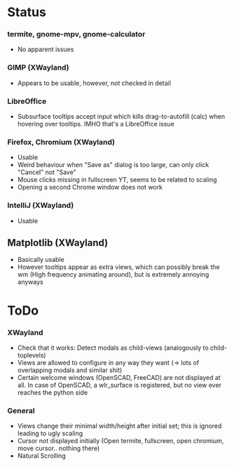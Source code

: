 # Status

### termite, gnome-mpv, gnome-calculator
- No apparent issues


### GIMP (XWayland)
- Appears to be usable, however, not checked in detail

### LibreOffice
- Subsurface tooltips accept input which kills drag-to-autofill (calc) when hovering over tooltips. IMHO that's a LibreOffice issue

### Firefox, Chromium (XWayland)
- Usable
- Weird behaviour when "Save as" dialog is too large, can only click "Cancel" not "Save"
- Mouse clicks missing in fullscreen YT, seems to be related to scaling
- Opening a second Chrome window does not work 

### IntelliJ (XWayland)
- Usable

## Matplotlib (XWayland)
- Basically usable
- However tooltips appear as extra views, which can possibly break the wm (High frequency animating around), but is extremely annoying anyways


# ToDo

### XWayland
- Check that it works: Detect modals as child-views (analogously to child-toplevels)
- Views are allowed to configure in any way they want (-> lots of overlapping modals and similar shit)
- Certain welcome windows (OpenSCAD, FreeCAD) are not displayed at all. In case of OpenSCAD, a wlr_surface is registered, but no view ever reaches the python side

### General
- Views change their minimal width/height after initial set; this is ignored leading to ugly scaling
- Cursor not displayed initially (Open termite, fullscreen, open chromium, move cursor.. nothing there)
- Natural Scrolling
